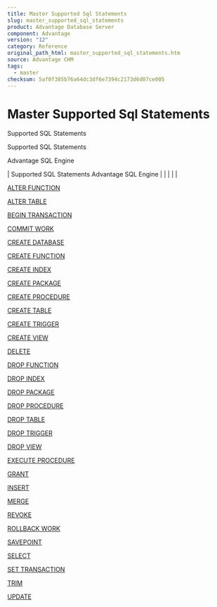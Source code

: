 ```yaml
---
title: Master Supported Sql Statements
slug: master_supported_sql_statements
product: Advantage Database Server
component: Advantage
version: "12"
category: Reference
original_path_html: master_supported_sql_statements.htm
source: Advantage CHM
tags:
  - master
checksum: 5af0f385b76a64dc3df6e7394c2173d6d07ce005
---
```


# Master Supported Sql Statements

Supported SQL Statements

Supported SQL Statements

Advantage SQL Engine

| Supported SQL Statements  Advantage SQL Engine |  |  |  |  |

[ALTER FUNCTION](master_alter_function.md)

[ALTER TABLE](master_alter_table.md)

[BEGIN TRANSACTION](master_begin_transaction.md)

[COMMIT WORK](master_commit_work.md)

[CREATE DATABASE](master_create_database.md)

[CREATE FUNCTION](master_create_function.md)

[CREATE INDEX](master_create_index.md)

[CREATE PACKAGE](master_create_package.md)

[CREATE PROCEDURE](master_create_procedure.md)

[CREATE TABLE](master_create_table.md)

[CREATE TRIGGER](master_create_trigger.md)

[CREATE VIEW](master_create_view.md)

[DELETE](master_delete.md)

[DROP FUNCTION](master_drop_function.md)

[DROP INDEX](master_drop_index.md)

[DROP PACKAGE](master_drop_package.md)

[DROP PROCEDURE](master_drop_procedure.md)

[DROP TABLE](master_drop_table.md)

[DROP TRIGGER](master_drop_trigger.md)

[DROP VIEW](master_drop_view.md)

[EXECUTE PROCEDURE](master_execute_procedure.md)

[GRANT](master_grant.md)

[INSERT](master_insert.md)

[MERGE](master_merge.md)

[REVOKE](master_revoke.md)

[ROLLBACK WORK](master_rollback_work.md)

[SAVEPOINT](master_savepoint.md)

[SELECT](master_select.md)

[SET TRANSACTION](master_set_transaction.md)

[TRIM](master_trim_sql_scalar.md)

[UPDATE](master_update.md)

